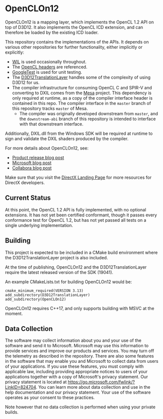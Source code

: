 # OpenCLOn12

OpenCLOn12 is a mapping layer, which implements the OpenCL 1.2 API on top of D3D12. It also implements the OpenCL ICD extension, and can therefore be loaded by the existing ICD loader.

This repository contains the implementations of the APIs. It depends on various other repositories for further functionality, either implicitly or explicitly:
* [WIL](https://github.com/microsoft/wil) is used occasionally throughout.
* The [OpenCL headers](https://github.com/KhronosGroup/OpenCL-Headers) are referenced.
* [GoogleTest](https://github.com/google/googletest) is used for unit testing.
* The [D3D12TranslationLayer](https://github.com/microsoft/D3D12TranslationLayer) handles some of the complexity of using D3D12 for us.
* The compiler infrastructure for consuming OpenCL C and SPIR-V and converting to DXIL comes from the [Mesa](https://gitlab.freedesktop.org/mesa/mesa) project. This dependency is only required at runtime, as a copy of the compiler interface header is contained in this repo. The compiler interface in the `master` branch of this repository tracks `master` of Mesa.
  * The compiler was originally developed downstream from `master`, and the `downstream-abi` branch of this repository is intended to interface with that downstream interface.

Additionally, DXIL.dll from the Windows SDK will be required at runtime to sign and validate the DXIL shaders produced by the compiler.

For more details about OpenCLOn12, see:
* [Product release blog post](https://devblogs.microsoft.com/directx/announcing-the-opencl-and-opengl-compatibility-pack-for-windows-10-on-arm)
* [Microsoft blog post](https://devblogs.microsoft.com/directx/in-the-works-opencl-and-opengl-mapping-layers-to-directx/)
* [Collabora blog post](https://www.collabora.com/news-and-blog/news-and-events/introducing-opencl-and-opengl-on-directx.html)

Make sure that you visit the [DirectX Landing Page](https://devblogs.microsoft.com/directx/landing-page/) for more resources for DirectX developers.

## Current Status

At this point, the OpenCL 1.2 API is fully implemented, with no optional extensions. It has not yet been certified conformant, though it passes every conformance test for OpenCL 1.2, but has not yet passed all tests on a single underlying implementation.

## Building

This project is expected to be included in a CMake build environment where the D3D12TranslationLayer project is also included.

At the time of publishing, OpenCLOn12 and the D3D12TranslationLayer require the latest released version of the SDK (19041).

An example CMakeLists.txt for building OpenCLOn12 would be:

```
cmake_minimum_required(VERSION 3.13)
add_subdirectory(D3D12TranslationLayer)
add_subdirectory(OpenCLOn12)
```

OpenCLOn12 requires C++17, and only supports building with MSVC at the moment.

## Data Collection

The software may collect information about you and your use of the software and send it to Microsoft. Microsoft may use this information to provide services and improve our products and services. You may turn off the telemetry as described in the repository. There are also some features in the software that may enable you and Microsoft to collect data from users of your applications. If you use these features, you must comply with applicable law, including providing appropriate notices to users of your applications together with a copy of Microsoft's privacy statement. Our privacy statement is located at https://go.microsoft.com/fwlink/?LinkID=824704. You can learn more about data collection and use in the help documentation and our privacy statement. Your use of the software operates as your consent to these practices.

Note however that no data collection is performed when using your private builds.
